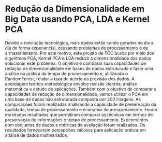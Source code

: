 # Redução da Dimensionalidade em Big Data usando PCA, LDA e Kernel PCA
Devido a revolução tecnológica, mais dados estão sendo gerados no
dia a dia de forma exponencial, causando problemas de processamento e de
armazenamento. Por este motivo, este projeto de TCC busca por meio dos
algoritmos PCA, Kernel PCA e LDA reduzir a dimensionalidade dos dados
solucionar este problema. O objetivo é comparar suas capacidades de redução
de dimensionalidade em bases de dados estruturada e fazer uma análise na
prática do tempo de processamento e, utilizando o RandomForest, relatar a taxa
de acerto da previsão dos dados. A abordagem teórico-metodológica envolve
revisão literária, análise matemática e estudo de aplicações. Também com o
objetivo de comparar a capacidades de redução de dimensionalidade, vamos
utilizar o PCA em uma base de dados não estruturada composta por 200
imagens. As comparações foram realizadas analisando a capacidade de
preservação da qualidade, tempo de processamento e economia de
armazenamento. Foram mostrados resultados que permitiram comparar as
técnicas em termos de preservação de informações e tempo de processamento.
Experimentos com conjuntos de dados e métricas de avaliação foram
realizados. Os resultados forneceram percepções valiosos para aplicação
prática em análise de dados multivariados.

